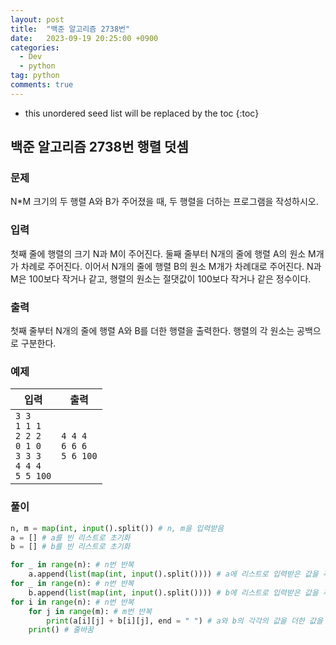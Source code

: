 ```yaml
---
layout: post
title:  "백준 알고리즘 2738번"
date:   2023-09-19 20:25:00 +0900
categories: 
  - Dev
  - python
tag: python
comments: true
---
```


* this unordered seed list will be replaced by the toc
{:toc}

## 백준 알고리즘 2738번 행렬 덧셈

### 문제

N*M 크기의 두 행렬 A와 B가 주어졌을 때, 두 행렬을 더하는 프로그램을 작성하시오.

### 입력

첫째 줄에 행렬의 크기 N과 M이 주어진다. 둘째 줄부터 N개의 줄에 행렬 A의 원소 M개가 차례로 주어진다. 이어서 N개의 줄에 행렬 B의 원소 M개가 차례대로 주어진다. N과 M은 100보다 작거나 같고, 행렬의 원소는 절댓값이 100보다 작거나 같은 정수이다.

### 출력

첫째 줄부터 N개의 줄에 행렬 A와 B를 더한 행렬을 출력한다. 행렬의 각 원소는 공백으로 구분한다.

### 예제

| 입력 | 출력 |
| --- | --- |
| `3 3` <br/> `1 1 1` <br/> `2 2 2` <br/> `0 1 0` <br/> `3 3 3` <br/> `4 4 4` <br/> `5 5 100` | `4 4 4` <br/> `6 6 6` <br/> `5 6 100` |

### 풀이

```py
n, m = map(int, input().split()) # n, m을 입력받음
a = [] # a를 빈 리스트로 초기화
b = [] # b를 빈 리스트로 초기화

for _ in range(n): # n번 반복
    a.append(list(map(int, input().split()))) # a에 리스트로 입력받은 값을 추가
for _ in range(n): # n번 반복
    b.append(list(map(int, input().split()))) # b에 리스트로 입력받은 값을 추가
for i in range(n): # n번 반복
    for j in range(m): # m번 반복
        print(a[i][j] + b[i][j], end = " ") # a와 b의 각각의 값을 더한 값을 출력
    print() # 줄바꿈
```